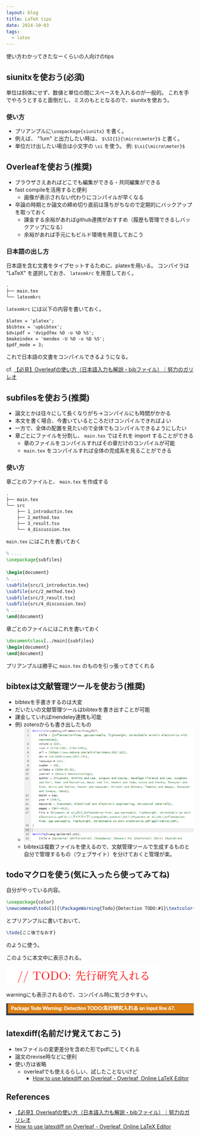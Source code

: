 ```yaml
---
layout: blog
title: LaTeX tips
date: 2024-10-03
tags:
  - latex
---
```


使い方わかってきたなーくらいの人向けのtips

## siunitxを使おう(必須)

単位は斜体にせず、数値と単位の間にスペースを入れるのが一般的。
これを手でやろうとすると面倒だし、ミスのもととなるので、siunitxを使おう。

### 使い方

- プリアンプルに`\usepackage{siunitx}` を書く。
- 例えば、 "1um" と出力したい時は、 `$\SI{1}{\micro\meter}$` と書く。
- 単位だけ出したい場合は小文字の `\si` を使う。 例: `$\si{\micro\meter}$`


## Overleafを使おう(推奨)

- ブラウザさえあればどこでも編集ができる・共同編集ができる
- fast compileを活用すると便利
  - 画像が表示されない代わりにコンパイルが早くなる
- 卒論の時期とか論文の締め切り直前は落ちがちなので定期的にバックアップを取っておく
  - 課金する余裕があればgithub連携がおすすめ（履歴も管理できるしバックアップになる）
  - 余裕があれば手元にもビルド環境を用意しておこう

### 日本語の出し方

日本語を含む文書をタイプセットするために、platexを用いる。
コンパイラは "LaTeX" を選択しておき、 `latexmkrc` を用意しておく。

```text
.
├── main.tex
└── latexmkrc
```

`latexmkrc` には以下の内容を書いておく。

```text
$latex = 'platex';
$bibtex = 'upbibtex';
$dvipdf = 'dvipdfmx %O -o %D %S';
$makeindex = 'mendex -U %O -o %D %S';
$pdf_mode = 3;
```

これで日本語の文書をコンパイルできるようになる。

cf. [【必見】Overleafの使い方（日本語入力も解説・bibファイル）｜努力のガリレオ](https://dreamer-uma.com/overleaf/)

## subfilesを使おう(推奨)

- 論文とかは往々にして長くなりがち→コンパイルにも時間がかかる
- 本文を書く場合、今書いているところだけコンパイルできればよい
- 一方で、全体の配置を見たいので全体でもコンパイルできるようにしたい
- 章ごとにファイルを分割し、 `main.tex` ではそれを import することができる
  - 章のファイルをコンパイルすればその章だけのコンパイルが可能
  - `main.tex` をコンパイルすれば全体の完成系を見ることができる

### 使い方

章ごとのファイルと、 `main.tex` を作成する

```text
.
├── main.tex
└── src
    ├── 1_introductin.tex
    ├── 2_method.tex
    ├── 3_result.tsx
    └── 4_discussion.tex
```

`main.tex` にはこれを書いておく

```tex
% ....
\usepackage{subfiles}

\begin{document}
% ....
\subfile{src/1_introductin.tex}
\subfile{src/2_method.tex}
\subfile{src/3_result.tsx}
\subfile{src/4_discussion.tex}
% ....
\end{document}
```

章ごとのファイルにはこれを書いておく

```tex
\documentclass[../main]{subfiles}
\begin{document}
\end{document}
```
プリアンプルは勝手に `main.tex` のものを引っ張ってきてくれる

## bibtexは文献管理ツールを使おう(推奨)

- bibtexを手書きするのは大変
- だいたいの文献管理ツールはbibtexを書き出すことが可能
- 課金していればmendeley連携も可能
- 例) zoteroからも書き出したもの
  - ![img/66f4aecfaa7149001c84eefd.png](img/66f4aecfaa7149001c84eefd.png)
  - bibtexは複数ファイルを使えるので、文献管理ツールで生成するものと自分で管理するもの（ウェブサイト）を分けておくと管理が楽。

## todoマクロを使う(気に入ったら使ってみてね)

自分がやっている内容。

```tex
\usepackage{color}
\newcommand\todo[1]{\PackageWarning{Todo}{Detection TODO:#1}\textcolor{red}{// TODO: #1}}
```

とプリアンプルに書いておいて、

```tex
\todo{ここ後でなおす}
```

のように使う。

このように本文中に表示される。

![img/66fe9f78dd25d1001c996493.png](img/66fe9f78dd25d1001c996493.png)

warningにも表示されるので、コンパイル時に気づきやすい。

![img/66fe9f860e58e7001c0b7b52.png](img/66fe9f860e58e7001c0b7b52.png)

## latexdiff(名前だけ覚えておこう)

- texファイルの変更差分を含めた形でpdfにしてくれる
- 論文のrevise時などに便利
- 使い方は省略
  - overleafでも使えるらしい、試したことないけど
    - [How to use latexdiff on Overleaf - Overleaf, Online LaTeX Editor](https://www.overleaf.com/learn/latex/Articles/How_to_use_latexdiff_on_Overleaf)

## References

- [【必見】Overleafの使い方（日本語入力も解説・bibファイル）｜努力のガリレオ](https://dreamer-uma.com/overleaf/)
- [How to use latexdiff on Overleaf - Overleaf, Online LaTeX Editor](https://www.overleaf.com/learn/latex/Articles/How_to_use_latexdiff_on_Overleaf)

